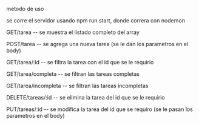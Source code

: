metodo de uso

se corre el servidor usando npm run start, donde correra con nodemon

GET/tarea -- se muestra el listado completo del array

POST/tarea -- se agrega una nueva tarea (se le dan los parametros en el body)

GET/tarea/:id -- se filtra la tarea con el id que se le requirio

GET/tarea/completa -- se filtran las tareas completas

GET/tarea/incompleta -- se filtran las tareas incompletas

DELETE/tareas/:id -- se elimina la tarea del id que se le requirio

PUT/tareas/:id -- se modifica la tarea del id que se requiro (se le pasan los parametros en el body)



